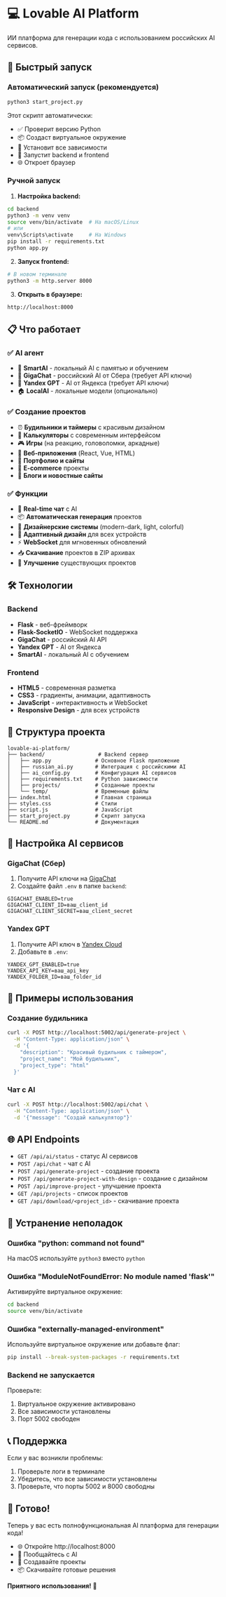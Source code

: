 # 💻 Lovable AI Platform

ИИ платформа для генерации кода с использованием российских AI сервисов.

## 🚀 Быстрый запуск

### Автоматический запуск (рекомендуется)
```bash
python3 start_project.py
```

Этот скрипт автоматически:
- ✅ Проверит версию Python
- 📦 Создаст виртуальное окружение
- 🔧 Установит все зависимости
- 🚀 Запустит backend и frontend
- 🌐 Откроет браузер

### Ручной запуск

1. **Настройка backend:**
```bash
cd backend
python3 -m venv venv
source venv/bin/activate  # На macOS/Linux
# или
venv\Scripts\activate     # На Windows
pip install -r requirements.txt
python app.py
```

2. **Запуск frontend:**
```bash
# В новом терминале
python3 -m http.server 8000
```

3. **Открыть в браузере:**
```
http://localhost:8000
```

## 📋 Что работает

### ✅ AI агент
- 🤖 **SmartAI** - локальный AI с памятью и обучением
- 🔄 **GigaChat** - российский AI от Сбера (требует API ключи)
- 📝 **Yandex GPT** - AI от Яндекса (требует API ключи)
- 🏠 **LocalAI** - локальные модели (опционально)

### ✅ Создание проектов
- ⏰ **Будильники и таймеры** с красивым дизайном
- 🧮 **Калькуляторы** с современным интерфейсом
- 🎮 **Игры** (на реакцию, головоломки, аркадные)
- 📱 **Веб-приложения** (React, Vue, HTML)
- 🎨 **Портфолио и сайты**
- 🛒 **E-commerce** проекты
- 📝 **Блоги и новостные сайты**

### ✅ Функции
- 🔄 **Real-time чат** с AI
- 📦 **Автоматическая генерация** проектов
- 🎨 **Дизайнерские системы** (modern-dark, light, colorful)
- 📱 **Адаптивный дизайн** для всех устройств
- ⚡ **WebSocket** для мгновенных обновлений
- 📥 **Скачивание** проектов в ZIP архивах
- 🔧 **Улучшение** существующих проектов

## 🛠️ Технологии

### Backend
- **Flask** - веб-фреймворк
- **Flask-SocketIO** - WebSocket поддержка
- **GigaChat** - российский AI API
- **Yandex GPT** - AI от Яндекса
- **SmartAI** - локальный AI с обучением

### Frontend
- **HTML5** - современная разметка
- **CSS3** - градиенты, анимации, адаптивность
- **JavaScript** - интерактивность и WebSocket
- **Responsive Design** - для всех устройств

## 📁 Структура проекта

```
lovable-ai-platform/
├── backend/                 # Backend сервер
│   ├── app.py              # Основное Flask приложение
│   ├── russian_ai.py       # Интеграция с российскими AI
│   ├── ai_config.py        # Конфигурация AI сервисов
│   ├── requirements.txt    # Python зависимости
│   ├── projects/           # Созданные проекты
│   └── temp/               # Временные файлы
├── index.html              # Главная страница
├── styles.css              # Стили
├── script.js               # JavaScript
├── start_project.py        # Скрипт запуска
└── README.md               # Документация
```

## 🔧 Настройка AI сервисов

### GigaChat (Сбер)
1. Получите API ключи на [GigaChat](https://developers.sber.ru/portal/products/gigachat)
2. Создайте файл `.env` в папке `backend`:
```env
GIGACHAT_ENABLED=true
GIGACHAT_CLIENT_ID=ваш_client_id
GIGACHAT_CLIENT_SECRET=ваш_client_secret
```

### Yandex GPT
1. Получите API ключ в [Yandex Cloud](https://cloud.yandex.ru/)
2. Добавьте в `.env`:
```env
YANDEX_GPT_ENABLED=true
YANDEX_API_KEY=ваш_api_key
YANDEX_FOLDER_ID=ваш_folder_id
```

## 🎯 Примеры использования

### Создание будильника
```bash
curl -X POST http://localhost:5002/api/generate-project \
  -H "Content-Type: application/json" \
  -d '{
    "description": "Красивый будильник с таймером",
    "project_name": "Мой будильник",
    "project_type": "html"
  }'
```

### Чат с AI
```bash
curl -X POST http://localhost:5002/api/chat \
  -H "Content-Type: application/json" \
  -d '{"message": "Создай калькулятор"}'
```

## 🌐 API Endpoints

- `GET /api/ai/status` - статус AI сервисов
- `POST /api/chat` - чат с AI
- `POST /api/generate-project` - создание проекта
- `POST /api/generate-project-with-design` - создание с дизайном
- `POST /api/improve-project` - улучшение проекта
- `GET /api/projects` - список проектов
- `GET /api/download/<project_id>` - скачивание проекта

## 🐛 Устранение неполадок

### Ошибка "python: command not found"
На macOS используйте `python3` вместо `python`

### Ошибка "ModuleNotFoundError: No module named 'flask'"
Активируйте виртуальное окружение:
```bash
cd backend
source venv/bin/activate
```

### Ошибка "externally-managed-environment"
Используйте виртуальное окружение или добавьте флаг:
```bash
pip install --break-system-packages -r requirements.txt
```

### Backend не запускается
Проверьте:
1. Виртуальное окружение активировано
2. Все зависимости установлены
3. Порт 5002 свободен

## 📞 Поддержка

Если у вас возникли проблемы:
1. Проверьте логи в терминале
2. Убедитесь, что все зависимости установлены
3. Проверьте, что порты 5002 и 8000 свободны

## 🎉 Готово!

Теперь у вас есть полнофункциональная AI платформа для генерации кода! 

- 🌐 Откройте http://localhost:8000
- 💬 Пообщайтесь с AI
- 🚀 Создавайте проекты
- 📦 Скачивайте готовые решения

**Приятного использования!** 🎊 